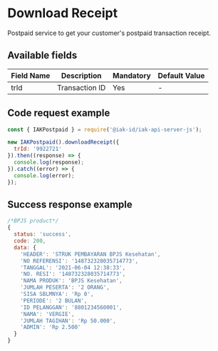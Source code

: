 # Download Receipt
Postpaid service to get your customer's postpaid transaction receipt.

## Available fields
| Field Name | Description | Mandatory | Default Value |
|---|---|---|---|
| trId | Transaction ID | Yes | - |

## Code request example
```js
const { IAKPostpaid } = require('@iak-id/iak-api-server-js');

new IAKPostpaid().downloadReceipt({ 
  trId: '9922721' 
}).then((response) => {
  console.log(response);
}).catch((error) => {
  console.log(error);
});
```

## Success response example
```js
/*BPJS product*/
{
  status: 'success',
  code: 200,
  data: {
    'HEADER': 'STRUK PEMBAYARAN BPJS Kesehatan',
    'NO REFERENSI': '148732328035714773',
    'TANGGAL': '2021-06-04 12:38:33',
    'NO. RESI': '148732328035714773',
    'NAMA PRODUK': 'BPJS Kesehatan',
    'JUMLAH PESERTA': '2 ORANG',
    'SISA SBLMNYA': 'Rp 0',
    'PERIODE': '2 BULAN',
    'ID PELANGGAN': '8801234560001',
    'NAMA': 'VERGIE',
    'JUMLAH TAGIHAN': 'Rp 50.000',
    'ADMIN': 'Rp 2.500'
  }
}
```